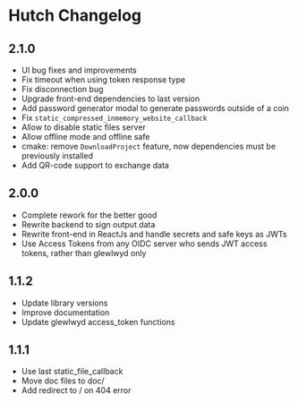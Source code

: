 # Hutch Changelog

## 2.1.0

- UI bug fixes and improvements
- Fix timeout when using token response type
- Fix disconnection bug
- Upgrade front-end dependencies to last version
- Add password generator modal to generate passwords outside of a coin
- Fix `static_compressed_inmemory_website_callback`
- Allow to disable static files server
- Allow offline mode and offline safe
- cmake: remove `DownloadProject` feature, now dependencies must be previously installed
- Add QR-code support to exchange data

## 2.0.0

- Complete rework for the better good
- Rewrite backend to sign output data
- Rewrite front-end in ReactJs and handle secrets and safe keys as JWTs
- Use Access Tokens from any OIDC server who sends JWT access tokens, rather than glewlwyd only

## 1.1.2

- Update library versions
- Improve documentation
- Update glewlwyd access_token functions

## 1.1.1

- Use last static_file_callback
- Move doc files to doc/
- Add redirect to / on 404 error
